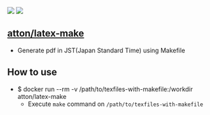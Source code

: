 [![](https://img.shields.io/docker/image-size/atton/latex-make.svg)](https://hub.docker.com/r/atton/latex-make)
[![](https://img.shields.io/docker/pulls/atton/latex-make.svg)](https://hub.docker.com/r/atton/latex-make)

## [atton/latex-make](https://hub.docker.com/r/atton/latex-make)
* Generate pdf in JST(Japan Standard Time) using Makefile

## How to use
* $ docker run --rm -v /path/to/texfiles-with-makefile:/workdir atton/latex-make
  * Execute `make` command on `/path/to/texfiles-with-makefile`
